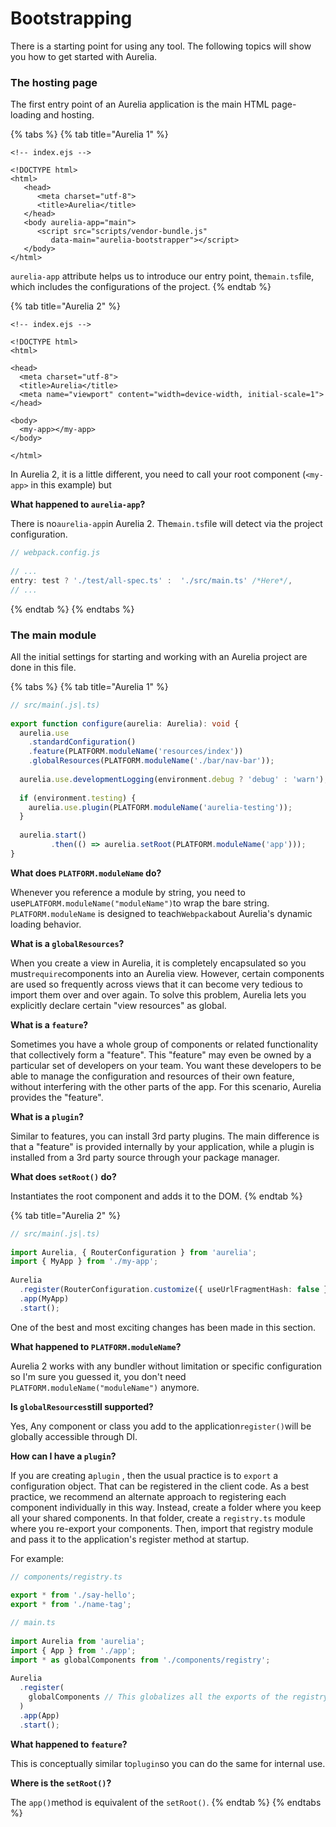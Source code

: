 # Bootstrapping

There is a starting point for using any tool. The following topics will show you how to get started with Aurelia.

### The hosting page

The first entry point of an Aurelia application is the main HTML page-loading and hosting.

{% tabs %}
{% tab title="Aurelia 1" %}
```markup
<!-- index.ejs -->
​
<!DOCTYPE html>
<html>
   <head>
      <meta charset="utf-8">
      <title>Aurelia</title>
   </head>
   <body aurelia-app="main">
      <script src="scripts/vendor-bundle.js"
         data-main="aurelia-bootstrapper"></script>
   </body>
</html>
```

`aurelia-app` attribute helps us to introduce our entry point, the`main.ts`file, which includes the configurations of the project.
{% endtab %}

{% tab title="Aurelia 2" %}
```markup
<!-- index.ejs -->
​
<!DOCTYPE html>
<html>
​
<head>
  <meta charset="utf-8">
  <title>Aurelia</title>
  <meta name="viewport" content="width=device-width, initial-scale=1">
</head>
​
<body>
  <my-app></my-app>
</body>
​
</html>
```

In Aurelia 2, it is a little different, you need to call your root component \(`<my-app>` in this example\) but

**What happened to `aurelia-app`?**

There is no`aurelia-app`in Aurelia 2. The`main.ts`file will detect via the project configuration.

```javascript
// webpack.config.js
​
// ...
entry: test ? './test/all-spec.ts' :  './src/main.ts' /*Here*/,
// ...
```
{% endtab %}
{% endtabs %}

### The main module

All the initial settings for starting and working with an Aurelia project are done in this file.

{% tabs %}
{% tab title="Aurelia 1" %}
```typescript
// src/main(.js|.ts)
​
export function configure(aurelia: Aurelia): void {
  aurelia.use
    .standardConfiguration()
    .feature(PLATFORM.moduleName('resources/index'))
    .globalResources(PLATFORM.moduleName('./bar/nav-bar'));
​
  aurelia.use.developmentLogging(environment.debug ? 'debug' : 'warn');
​
  if (environment.testing) {
    aurelia.use.plugin(PLATFORM.moduleName('aurelia-testing'));
  }
​
  aurelia.start()
         .then(() => aurelia.setRoot(PLATFORM.moduleName('app')));
}
```

**What does `PLATFORM.moduleName` do?**

Whenever you reference a module by string, you need to use`PLATFORM.moduleName("moduleName")`to wrap the bare string. `PLATFORM.moduleName` is designed to teach`Webpack`about Aurelia's dynamic loading behavior.

**What is a `globalResources`?**

When you create a view in Aurelia, it is completely encapsulated so you must`require`components into an Aurelia view. However, certain components are used so frequently across views that it can become very tedious to import them over and over again. To solve this problem, Aurelia lets you explicitly declare certain "view resources" as global.

**What is a `feature`?**

Sometimes you have a whole group of components or related functionality that collectively form a "feature". This "feature" may even be owned by a particular set of developers on your team. You want these developers to be able to manage the configuration and resources of their own feature, without interfering with the other parts of the app. For this scenario, Aurelia provides the "feature".

**What is a `plugin`?**

Similar to features, you can install 3rd party plugins. The main difference is that a "feature" is provided internally by your application, while a plugin is installed from a 3rd party source through your package manager.

**What does `setRoot()` do?**

Instantiates the root component and adds it to the DOM.
{% endtab %}

{% tab title="Aurelia 2" %}
```typescript
// src/main(.js|.ts)
​
import Aurelia, { RouterConfiguration } from 'aurelia';
import { MyApp } from './my-app';
​
Aurelia
  .register(RouterConfiguration.customize({ useUrlFragmentHash: false }))
  .app(MyApp)
  .start();
```

One of the best and most exciting changes has been made in this section.

**What happened to `PLATFORM.moduleName`?**

Aurelia 2 works with any bundler without limitation or specific configuration so I'm sure you guessed it, you don't need `PLATFORM.moduleName("moduleName")` anymore.

**Is `globalResources`still supported?**

Yes, Any component or class you add to the application`register()`will be globally accessible through DI.

**How can I have a `plugin`?**

If you are creating a`plugin` , then the usual practice is to `export` a configuration object. That can be registered in the client code. As a best practice, we recommend an alternate approach to registering each component individually in this way. Instead, create a folder where you keep all your shared components. In that folder, create a `registry.ts` module where you re-export your components. Then, import that registry module and pass it to the application's register method at startup.

For example:

```typescript
// components/registry.ts
​
export * from './say-hello';
export * from './name-tag';
```

```typescript
// main.ts
​
import Aurelia from 'aurelia';
import { App } from './app';
import * as globalComponents from './components/registry';
​
Aurelia
  .register(
    globalComponents // This globalizes all the exports of the registry.
  )
  .app(App)
  .start();
```

**What happened to `feature`?**

This is conceptually similar to`plugin`so you can do the same for internal use.

**Where is the `setRoot()`?**

The `app()`method is equivalent of the `setRoot()`.
{% endtab %}
{% endtabs %}

#### 

